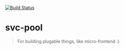 [![Build Status](https://travis-ci.org/ndthanhdev/svc-pool.svg?branch=develop)](https://travis-ci.org/ndthanhdev/svc-pool)

# svc-pool

> For building plugable things, like micro-frontend :)
